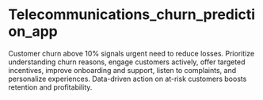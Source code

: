 # Telecommunications_churn_prediction_app
Customer churn above 10% signals urgent need to reduce losses. Prioritize understanding churn reasons, engage customers actively, offer targeted incentives, improve onboarding and support, listen to complaints, and personalize experiences. Data-driven action on at-risk customers boosts retention and profitability.
